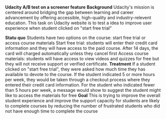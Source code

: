 **Udacity A/B test on a screener feature**
**Background**
Udacity's mission is centered around bridging the gap between learning and career advancement by offering accessible, high-quality and industry-relevent education. This task on Udacity website is to test a idea to improve user experience when student clicked on "start free trial"

**Statu quo**
  Students have two options on the course: start free trial or access course materials
  Start free trial: students will enter their credit card information and they will have access to the paid course. After 14 days, the card will charged automatically unless they cancel first
  Access course materials: students will have access to view videos and quizzes for free but they will not receive support or verified certificate.
**Treatment**
  If a student clicked on "start free trial", they were asked how much time they has available to devote to the course.
  If the student indicated 5 or more hours per week, they would be taken through a checkout process where they entered their credit card information.
  For the student who indicated fewer than 5 hours per week, a message would show to suggest the student might like to access the materials for free
**Goal**
  This is trying to improve the overall student experience and improve the support capacity for students are likely to complete courses by reducing the number of frustrated students who did not have enough time to complete the course
